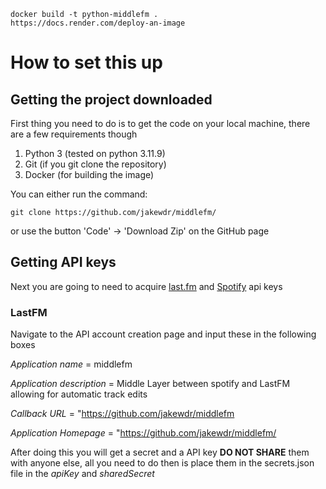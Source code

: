     docker build -t python-middlefm .
    https://docs.render.com/deploy-an-image

# How to set this up

## Getting the project downloaded

First thing you need to do is to get the code on your local machine, there are a few requirements though

1) Python 3 (tested on python 3.11.9)
2) Git (if you git clone the repository)
3) Docker (for building the image)

You can either run the command:

    git clone https://github.com/jakewdr/middlefm/

or use the button 'Code' -> 'Download Zip' on the GitHub page

## Getting API keys

Next you are going to need to acquire [last.fm](https://www.last.fm/api/account/create) and [Spotify](https://developer.spotify.com/dashboard) api keys

### LastFM

Navigate to the API account creation page and input these in the following boxes

*Application name* = middlefm

*Application description* = Middle Layer between spotify and LastFM allowing for automatic track edits

*Callback URL* = "https://github.com/jakewdr/middlefm

*Application Homepage* = "https://github.com/jakewdr/middlefm/

After doing this you will get a secret and a API key **DO NOT SHARE** them with anyone else, all you need to do then is place them in the secrets.json file in the *apiKey* and *sharedSecret*